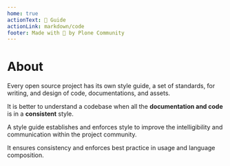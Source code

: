 ```yaml
---
home: true
actionText: 📝 Guide
actionLink: markdown/code
footer: Made with 💚 by Plone Community
---
```


# About

Every open source project has its own style guide, a set of standards, for writing, and design of code, documentations, and assets.

It is better to understand a codebase when all the **documentation and code** is in a **consistent** style.

A style guide establishes and enforces style to improve the intelligibility and communication within the project community.

It ensures consistency and enforces best practice in usage and language composition.

